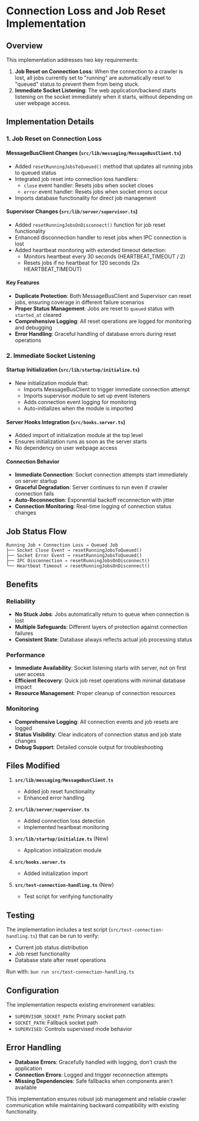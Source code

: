 # Connection Loss and Job Reset Implementation

## Overview
This implementation addresses two key requirements:
1. **Job Reset on Connection Loss**: When the connection to a crawler is lost, all jobs currently set to "running" are automatically reset to "queued" status to prevent them from being stuck.
2. **Immediate Socket Listening**: The web application/backend starts listening on the socket immediately when it starts, without depending on user webpage access.

## Implementation Details

### 1. Job Reset on Connection Loss

#### MessageBusClient Changes (`src/lib/messaging/MessageBusClient.ts`)
- Added `resetRunningJobsToQueued()` method that updates all running jobs to queued status
- Integrated job reset into connection loss handlers:
  - `close` event handler: Resets jobs when socket closes
  - `error` event handler: Resets jobs when socket errors occur
- Imports database functionality for direct job management

#### Supervisor Changes (`src/lib/server/supervisor.ts`)
- Added `resetRunningJobsOnDisconnect()` function for job reset functionality
- Enhanced disconnection handler to reset jobs when IPC connection is lost
- Added heartbeat monitoring with extended timeout detection:
  - Monitors heartbeat every 30 seconds (HEARTBEAT_TIMEOUT / 2)
  - Resets jobs if no heartbeat for 120 seconds (2x HEARTBEAT_TIMEOUT)

#### Key Features
- **Duplicate Protection**: Both MessageBusClient and Supervisor can reset jobs, ensuring coverage in different failure scenarios
- **Proper Status Management**: Jobs are reset to `queued` status with `started_at` cleared
- **Comprehensive Logging**: All reset operations are logged for monitoring and debugging
- **Error Handling**: Graceful handling of database errors during reset operations

### 2. Immediate Socket Listening

#### Startup Initialization (`src/lib/startup/initialize.ts`)
- New initialization module that:
  - Imports MessageBusClient to trigger immediate connection attempt
  - Imports supervisor module to set up event listeners
  - Adds connection event logging for monitoring
  - Auto-initializes when the module is imported

#### Server Hooks Integration (`src/hooks.server.ts`)
- Added import of initialization module at the top level
- Ensures initialization runs as soon as the server starts
- No dependency on user webpage access

#### Connection Behavior
- **Immediate Connection**: Socket connection attempts start immediately on server startup
- **Graceful Degradation**: Server continues to run even if crawler connection fails
- **Auto-Reconnection**: Exponential backoff reconnection with jitter
- **Connection Monitoring**: Real-time logging of connection status changes

## Job Status Flow

```
Running Job + Connection Loss → Queued Job
├── Socket Close Event → resetRunningJobsToQueued()
├── Socket Error Event → resetRunningJobsToQueued()
├── IPC Disconnection → resetRunningJobsOnDisconnect()
└── Heartbeat Timeout → resetRunningJobsOnDisconnect()
```

## Benefits

### Reliability
- **No Stuck Jobs**: Jobs automatically return to queue when connection is lost
- **Multiple Safeguards**: Different layers of protection against connection failures
- **Consistent State**: Database always reflects actual job processing status

### Performance
- **Immediate Availability**: Socket listening starts with server, not on first user access
- **Efficient Recovery**: Quick job reset operations with minimal database impact
- **Resource Management**: Proper cleanup of connection resources

### Monitoring
- **Comprehensive Logging**: All connection events and job resets are logged
- **Status Visibility**: Clear indicators of connection status and job state changes
- **Debug Support**: Detailed console output for troubleshooting

## Files Modified

1. **`src/lib/messaging/MessageBusClient.ts`**
   - Added job reset functionality
   - Enhanced error handling

2. **`src/lib/server/supervisor.ts`**
   - Added connection loss detection
   - Implemented heartbeat monitoring

3. **`src/lib/startup/initialize.ts`** (New)
   - Application initialization module

4. **`src/hooks.server.ts`**
   - Added initialization import

5. **`src/test-connection-handling.ts`** (New)
   - Test script for verifying functionality

## Testing

The implementation includes a test script (`src/test-connection-handling.ts`) that can be run to verify:
- Current job status distribution
- Job reset functionality
- Database state after reset operations

Run with: `bun run src/test-connection-handling.ts`

## Configuration

The implementation respects existing environment variables:
- `SUPERVISOR_SOCKET_PATH`: Primary socket path
- `SOCKET_PATH`: Fallback socket path
- `SUPERVISED`: Controls supervised mode behavior

## Error Handling

- **Database Errors**: Gracefully handled with logging, don't crash the application
- **Connection Errors**: Logged and trigger reconnection attempts
- **Missing Dependencies**: Safe fallbacks when components aren't available

This implementation ensures robust job management and reliable crawler communication while maintaining backward compatibility with existing functionality.